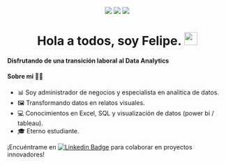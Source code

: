 <div id="badges" align="center">

[![](https://img.shields.io/badge/Microsoft_Outlook-0078D4?style=for-the-badge&logo=microsoft-outlook&logoColor=white)](mailto:felipehenao@outlook.com) 
[![](https://img.shields.io/badge/LinkedIn-0077B5?style=for-the-badge&logo=linkedin&logoColor=white)](https://www.linkedin.com/in/felipe-henao-albornoz) 
[![](https://img.shields.io/badge/Tableau-E97627?style=for-the-badge&logo=Tableau&logoColor=white)](https://public.tableau.com/app/profile/felipe.henao2597/vizzes)
  
 <div id="badges" align="center">
   
<h1>
  Hola a todos, soy Felipe.
  <img src="https://media.giphy.com/media/hvRJCLFzcasrR4ia7z/giphy.gif" width="30px"/>
</h1>

 <div id="header" align="left">


#### Disfrutando de una transición laboral al Data Analytics
#### Sobre mi 👩‍💻
- 📊 Soy administrador de negocios y especialista en analitica de datos.
- 🖼️ Transformando datos en relatos visuales.
- 💻 Conocimientos en Excel, SQL y visualización de datos (power bi / tableau).
- 🎓 Eterno estudiante.

¡Encuéntrame en [![Linkedin Badge](https://img.shields.io/badge/-Felipe-blue?style=flat&logo=Linkedin&logoColor=white)](https://www.linkedin.com/in/felipe-henao-albornoz) para colaborar en proyectos innovadores!



